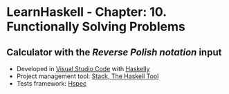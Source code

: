 # LearnHaskell - Chapter: 10. Functionally Solving Problems
## Calculator with the _Reverse Polish notation_ input

  * Developed in [Visual Studio Code](https://code.visualstudio.com/) with [Haskelly](https://marketplace.visualstudio.com/items?itemName=UCL.haskelly)
  * Project management tool: [Stack, The Haskell Tool](https://www.haskellstack.org/)
  * Tests framework: [Hspec](http://hspec.github.io/index.html)
